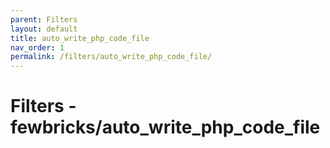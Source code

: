 ```yaml
---
parent: Filters
layout: default
title: auto_write_php_code_file
nav_order: 1
permalink: /filters/auto_write_php_code_file/
---
```


# Filters - fewbricks/auto_write_php_code_file
